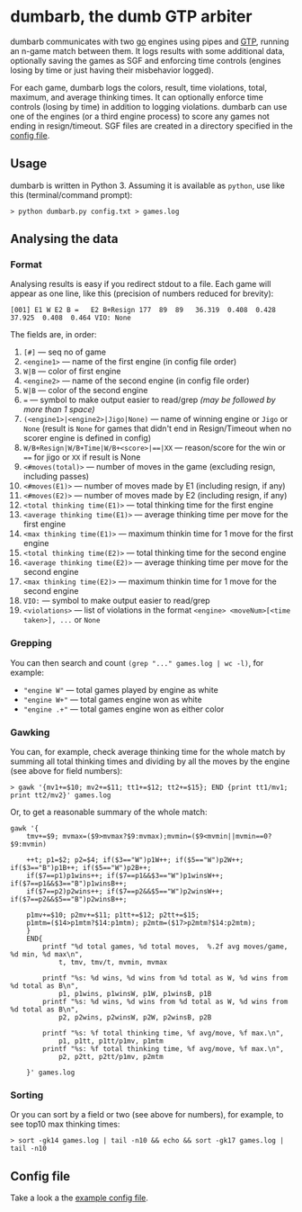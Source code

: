 # dumbarb, the dumb GTP arbiter
dumbarb communicates with two [go](https://en.wikipedia.org/wiki/Go_(game)) engines using pipes and [GTP](https://www.lysator.liu.se/~gunnar/gtp/), running an n-game match between them.  It logs results with some additional data, optionally saving the games as SGF and enforcing time controls (engines losing by time or just having their misbehavior logged).

For each game, dumbarb logs the colors, result, time violations, total, maximum, and average thinking times. It can optionally enforce time controls (losing by time) in addition to logging violations. dumbarb can use one of the engines (or a third engine process) to score any games not ending in resign/timeout. SGF files are created in a directory specified in the [config file](https://github.com/StanTraykov/dumbarb/blob/master/config-example.txt).

## Usage
dumbarb is written in Python 3. Assuming it is available as ``python``, use like this (terminal/command prompt):
```
> python dumbarb.py config.txt > games.log
```
## Analysing the data
### Format
Analysing results is easy if you redirect stdout to a file.  Each game will appear as one line, like this (precision of numbers reduced for brevity):

```
[001] E1 W E2 B =   E2 B+Resign 177  89  89   36.319  0.408  0.428   37.925  0.408  0.464 VIO: None
```

The fields are, in order:
1. ``[#]`` — seq no of game
2. ``<engine1>`` — name of the first engine (in config file order)
3. ``W|B`` — color of first engine
4. ``<engine2>`` — name of the second engine (in config file order)
5. ``W|B`` — color of the second engine
6. ``=`` — symbol to make output easier to read/grep *(may be followed by more than 1 space)*
7. ``(<engine1>|<engine2>|Jigo|None)`` — name of winning engine or ``Jigo`` or ``None`` (result is ``None`` for games that didn't end in Resign/Timeout when no scorer engine is defined in config)
8. ``W/B+Resign|W/B+Time|W/B+<score>|==|XX`` — reason/score for the win or ``==`` for jigo or ``XX`` if result is None
9. ``<#moves(total)>`` — number of moves in the game (excluding resign, including passes)
10. ``<#moves(E1)>`` — number of moves made by E1 (including resign, if any)
11. ``<#moves(E2)>`` — number of moves made by E2 (including resign, if any)
12. ``<total thinking time(E1)>`` — total thinking time for the first engine
13. ``<average thinking time(E1)>`` — average thinking time per move for the first engine
14. ``<max thinking time(E1)>`` — maximum thinkin time for 1 move for the first engine
15. ``<total thinking time(E2)>`` — total thinking time for the second engine
16. ``<average thinking time(E2)>`` — average thinking time per move for the second engine
17. ``<max thinking time(E2)>`` — maximum thinkin time for 1 move for the second engine
18. ``VIO:`` — symbol to make output easier to read/grep
19. ``<violations>`` — list of violations in the format ``<engine> <moveNum>[<time taken>], ...`` or ``None``

### Grepping
You can then search and count ``(grep "..." games.log | wc -l)``, for example:

* ``"engine W"`` — total games played by engine as white
* ``"engine W+"`` — total games engine won as white
* ``"engine .+"`` — total games engine won as either color

### Gawking

You can, for example, check average thinking time for the whole match by summing all total thinking times and dividing by all the moves by the engine (see above for field numbers):
```
> gawk '{mv1+=$10; mv2+=$11; tt1+=$12; tt2+=$15}; END {print tt1/mv1; print tt2/mv2}' games.log
```

Or, to get a reasonable summary of the whole match:
```
gawk '{
    tmv+=$9; mvmax=($9>mvmax?$9:mvmax);mvmin=($9<mvmin||mvmin==0?$9:mvmin)

    ++t; p1=$2; p2=$4; if($3=="W")p1W++; if($5=="W")p2W++; if($3=="B")p1B++; if($5=="W")p2B++;
    if($7==p1)p1wins++; if($7==p1&&$3=="W")p1winsW++; if($7==p1&&$3=="B")p1winsB++;
    if($7==p2)p2wins++; if($7==p2&&$5=="W")p2winsW++; if($7==p2&&$5=="B")p2winsB++;

    p1mv+=$10; p2mv+=$11; p1tt+=$12; p2tt+=$15;
    p1mtm=($14>p1mtm?$14:p1mtm); p2mtm=($17>p2mtm?$14:p2mtm);
    }
    END{
        printf "%d total games, %d total moves,  %.2f avg moves/game, %d min, %d max\n",
            t, tmv, tmv/t, mvmin, mvmax

        printf "%s: %d wins, %d wins from %d total as W, %d wins from %d total as B\n",
            p1, p1wins, p1winsW, p1W, p1winsB, p1B
        printf "%s: %d wins, %d wins from %d total as W, %d wins from %d total as B\n",
            p2, p2wins, p2winsW, p2W, p2winsB, p2B

        printf "%s: %f total thinking time, %f avg/move, %f max.\n",
            p1, p1tt, p1tt/p1mv, p1mtm
        printf "%s: %f total thinking time, %f avg/move, %f max.\n",
            p2, p2tt, p2tt/p1mv, p2mtm

    }' games.log
```

### Sorting
Or you can sort by a field or two (see above for numbers), for example, to see top10 max thinking times:
```
> sort -gk14 games.log | tail -n10 && echo && sort -gk17 games.log | tail -n10
```
## Config file
Take a look a the [example config file](https://github.com/StanTraykov/dumbarb/blob/master/config-example.txt).
